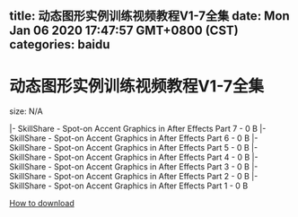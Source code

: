 
title: 动态图形实例训练视频教程V1-7全集
date: Mon Jan 06 2020 17:47:57 GMT+0800 (CST)    
categories: baidu
---

# 动态图形实例训练视频教程V1-7全集
size: N/A
 
 
|- SkillShare - Spot-on Accent Graphics in After Effects Part 7 - 0 B
|- SkillShare - Spot-on Accent Graphics in After Effects Part 6 - 0 B
|- SkillShare - Spot-on Accent Graphics in After Effects Part 5 - 0 B
|- SkillShare - Spot-on Accent Graphics in After Effects Part 4 - 0 B
|- SkillShare - Spot-on Accent Graphics in After Effects Part 3 - 0 B
|- SkillShare - Spot-on Accent Graphics in After Effects Part 2 - 0 B
|- SkillShare - Spot-on Accent Graphics in After Effects Part 1 - 0 B

[How to download](https://bpcam.bemobtrk.com/go/2ceec3aa-1ca2-46d6-b9ff-aaa5c184517c?jno=2071)